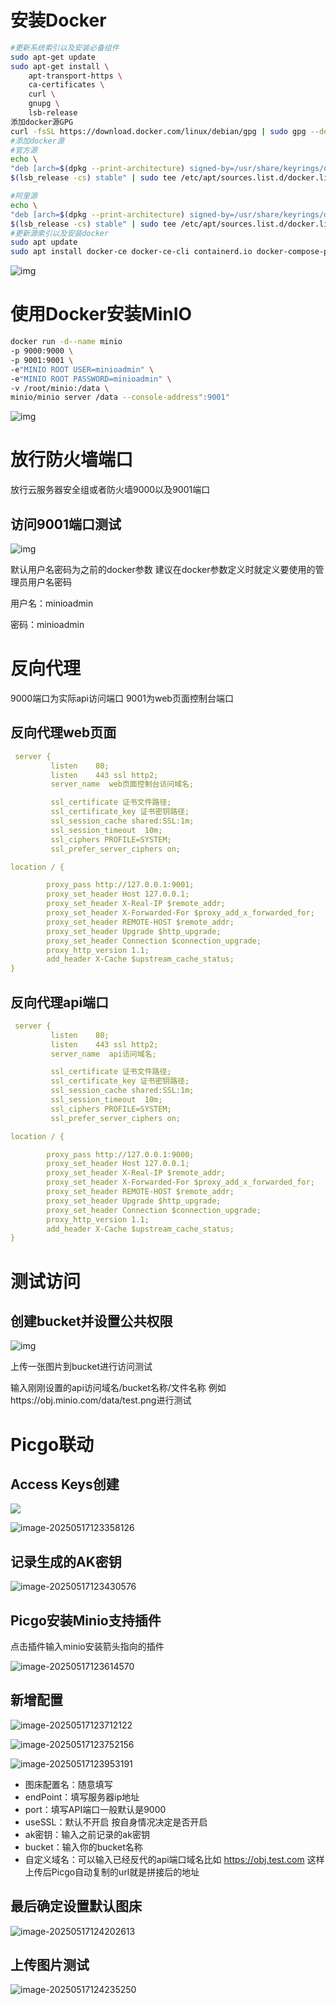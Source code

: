 # 安装Docker

```bash
#更新系统索引以及安装必备组件
sudo apt-get update
sudo apt-get install \
    apt-transport-https \
    ca-certificates \
    curl \
    gnupg \
    lsb-release
添加docker源GPG
curl -fsSL https://download.docker.com/linux/debian/gpg | sudo gpg --dearmor -o /usr/share/keyrings/docker-archive-keyring.gpg
#添加docker源
#官方源
echo \
"deb [arch=$(dpkg --print-architecture) signed-by=/usr/share/keyrings/docker-archive-keyring.gpg] https://download.docker.com/linux/debian \
$(lsb_release -cs) stable" | sudo tee /etc/apt/sources.list.d/docker.list > /dev/null

#阿里源
echo \
"deb [arch=$(dpkg --print-architecture) signed-by=/usr/share/keyrings/docker-archive-keyring.gpg] https://mirrors.aliyun.com/docker-ce/linux/debian \
$(lsb_release -cs) stable" | sudo tee /etc/apt/sources.list.d/docker.list > /dev/null
#更新源索引以及安装docker
sudo apt update
sudo apt install docker-ce docker-ce-cli containerd.io docker-compose-plugin
```

![img](https://obj.muyoung.com/blogimg/202503041209211.png)

# 使用Docker安装MinIO

```bash
docker run -d--name minio
-p 9000:9000 \
-p 9001:9001 \
-e"MINIO ROOT USER=minioadmin" \
-e"MINIO ROOT PASSWORD=minioadmin" \
-v /root/minio:/data \
minio/minio server /data --console-address":9001"
```

![img](https://obj.muyoung.com/blogimg/202503041213465.png)

# 放行防火墙端口

放行云服务器安全组或者防火墙9000以及9001端口

## 访问9001端口测试

![img](https://obj.muyoung.com/blogimg/202503041231538.png)

默认用户名密码为之前的docker参数 建议在docker参数定义时就定义要使用的管理员用户名密码

用户名：minioadmin

密码：minioadmin

# 反向代理

9000端口为实际api访问端口 9001为web页面控制台端口

## 反向代理web页面

```yaml
 server {
         listen    80;
         listen    443 ssl http2;
         server_name  web页面控制台访问域名;

         ssl_certificate 证书文件路径;
         ssl_certificate_key 证书密钥路径;
         ssl_session_cache shared:SSL:1m;
         ssl_session_timeout  10m;
         ssl_ciphers PROFILE=SYSTEM;
         ssl_prefer_server_ciphers on;

location / {

        proxy_pass http://127.0.0.1:9001;
        proxy_set_header Host 127.0.0.1;
        proxy_set_header X-Real-IP $remote_addr;
        proxy_set_header X-Forwarded-For $proxy_add_x_forwarded_for;
        proxy_set_header REMOTE-HOST $remote_addr;
        proxy_set_header Upgrade $http_upgrade;
        proxy_set_header Connection $connection_upgrade;
        proxy_http_version 1.1;      
        add_header X-Cache $upstream_cache_status;
}
```

## 反向代理api端口

```yaml
 server {
         listen    80;
         listen    443 ssl http2;
         server_name  api访问域名;

         ssl_certificate 证书文件路径;
         ssl_certificate_key 证书密钥路径;
         ssl_session_cache shared:SSL:1m;
         ssl_session_timeout  10m;
         ssl_ciphers PROFILE=SYSTEM;
         ssl_prefer_server_ciphers on;

location / {

        proxy_pass http://127.0.0.1:9000;
        proxy_set_header Host 127.0.0.1;
        proxy_set_header X-Real-IP $remote_addr;
        proxy_set_header X-Forwarded-For $proxy_add_x_forwarded_for;
        proxy_set_header REMOTE-HOST $remote_addr;
        proxy_set_header Upgrade $http_upgrade;
        proxy_set_header Connection $connection_upgrade;
        proxy_http_version 1.1;      
        add_header X-Cache $upstream_cache_status;
}
```

# 测试访问

## 创建bucket并设置公共权限

![img](https://obj.muyoung.com/blogimg/202503041227934.png)

上传一张图片到bucket进行访问测试

输入刚刚设置的api访问域名/bucket名称/文件名称 例如https://obj.minio.com/data/test.png进行测试

# Picgo联动

## Access Keys创建

![](https://obj.muyoung.com/blogimg/20250517123335634.png)

![image-20250517123358126](https://obj.muyoung.com/blogimg/20250517123400497.png)

## 记录生成的AK密钥

![image-20250517123430576](https://obj.muyoung.com/blogimg/20250517123433644.png)

## Picgo安装Minio支持插件

点击插件输入minio安装箭头指向的插件

![image-20250517123614570](https://obj.muyoung.com/blogimg/20250517123617365.png)

## 新增配置

![image-20250517123712122](https://obj.muyoung.com/blogimg/20250517123715053.png)

![image-20250517123752156](https://obj.muyoung.com/blogimg/20250517123755029.png)

![image-20250517123953191](https://obj.muyoung.com/blogimg/20250517123954438.png)

- 图床配置名：随意填写
- endPoint：填写服务器ip地址
- port：填写API端口一般默认是9000
- useSSL：默认不开启 按自身情况决定是否开启
- ak密钥：输入之前记录的ak密钥
- bucket：输入你的bucket名称
- 自定义域名：可以输入已经反代的api端口域名比如 https://obj.test.com 这样上传后Picgo自动复制的url就是拼接后的地址

## 最后确定设置默认图床

![image-20250517124202613](https://obj.muyoung.com/blogimg/20250517124204207.png)

## 上传图片测试

![image-20250517124235250](https://obj.muyoung.com/blogimg/20250517124237253.png)